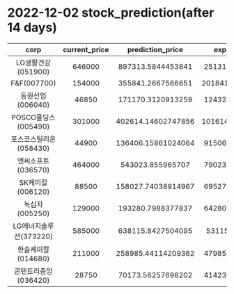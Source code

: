 # 2022-12-02 stock_prediction(after 14 days)

|   corp   |   current_price   |   prediction_price   |   expected_profit   |
|:--------:|:-----------------:|:--------------------:|:-------------------:|
|LG생활건강(051900)|646000|897313.5844453841|251313.5844453841|
|F&F(007700)|154000|355841.2667566651|201841.26675666508|
|동원산업(006040)|46850|171170.3120913259|124320.3120913259|
|POSCO홀딩스(005490)|301000|402614.14602747856|101614.14602747856|
|포스코스틸리온(058430)|44900|136406.15861024064|91506.15861024064|
|엔씨소프트(036570)|464000|543023.855965707|79023.85596570699|
|SK케미칼(006120)|88500|158027.74038914967|69527.74038914967|
|녹십자(005250)|129000|193280.7988377837|64280.79883778369|
|LG에너지솔루션(373220)|585000|638115.8427504095|53115.8427504095|
|한솔케미칼(014680)|211000|258985.44114209362|47985.44114209362|
|콘텐트리중앙(036420)|28750|70173.56257698202|41423.56257698202|
